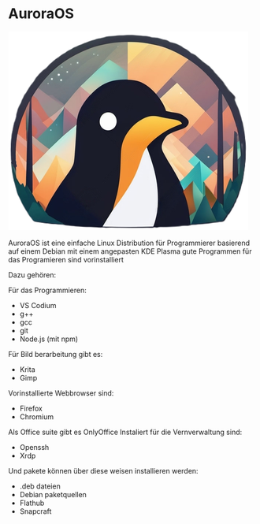 # AuroraOS

![](Icon.png)

AuroraOS ist eine einfache Linux Distribution für Programmierer basierend auf einem Debian mit einem angepasten KDE Plasma gute Programmen für das Programieren sind vorinstalliert

Dazu gehören:


Für das Programmieren:
* VS Codium
* g++
* gcc
* git
* Node.js (mit npm)

Für Bild berarbeitung gibt es:
* Krita
* Gimp

Vorinstallierte Webbrowser sind:
* Firefox
* Chromium

Als Office suite gibt es OnlyOffice 
Instaliert für die Vernverwaltung sind:
* Openssh
* Xrdp

Und pakete können über diese weisen installieren werden:
* .deb dateien
* Debian paketquellen
* Flathub
* Snapcraft
